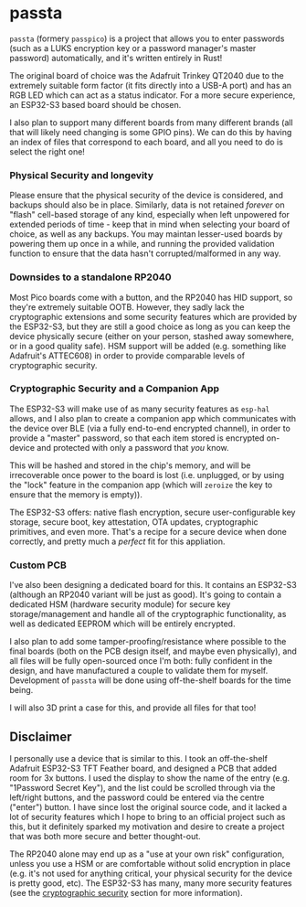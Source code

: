 # passta

`passta` (formery `passpico`) is a project that allows you to enter passwords (such as a LUKS encryption key or a password manager's master password) automatically, and it's written entirely in Rust!

The original board of choice was the Adafruit Trinkey QT2040 due to the extremely suitable form factor (it fits directly into a USB-A port) and has an RGB LED which can act as a status indicator. For a more secure experience, an ESP32-S3 based board should be chosen.

I also plan to support many different boards from many different brands (all that will likely need changing is some GPIO pins). We can do this by having an index of files that correspond to each board, and all you need to do is select the right one!

### Physical Security and longevity

Please ensure that the physical security of the device is considered, and backups should also be in place. Similarly, data is not retained _forever_ on "flash" cell-based storage of any kind, especially when left unpowered for extended periods of time - keep that in mind when selecting your board of choice, as well as any backups. You may maintan lesser-used boards by powering them up once in a while, and running the provided validation function to ensure that the data hasn't corrupted/malformed in any way.

### Downsides to a standalone RP2040

Most Pico boards come with a button, and the RP2040 has HID support, so they're extremely suitable OOTB. However, they sadly lack the cryptographic extensions and some security features which are provided by the ESP32-S3, but they are still a good choice as long as you can keep the device physically secure (either on your person, stashed away somewhere, or in a good quality safe). HSM support will be added (e.g. something like Adafruit's ATTEC608) in order to provide comparable levels of cryptographic security.

### Cryptographic Security and a Companion App

The ESP32-S3 will make use of as many security features as `esp-hal` allows, and I also plan to create a companion app which communicates with the device over BLE (via a fully end-to-end encrypted channel), in order to provide a "master" password, so that each item stored is encrypted on-device and protected with only a password that _you_ know.

This will be hashed and stored in the chip's memory, and will be irrecoverable once power to the board is lost (i.e. unplugged, or by using the "lock" feature in the companion app (which will `zeroize` the key to ensure that the memory is empty)).

The ESP32-S3 offers: native flash encryption, secure user-configurable key storage, secure boot, key attestation, OTA updates, cryptographic primitives, and even more. That's a recipe for a secure device when done correctly, and pretty much a _perfect_ fit for this appliation.

### Custom PCB

I've also been designing a dedicated board for this. It contains an ESP32-S3 (although an RP2040 variant will be just as good). It's going to contain a dedicated HSM (hardware security module) for secure key storage/management and handle all of the cryptographic functionality, as well as dedicated EEPROM which will be entirely encrypted.

I also plan to add some tamper-proofing/resistance where possible to the final boards (both on the PCB design itself, and maybe even physically), and all files will be fully open-sourced once I'm both: fully confident in the design, and have manufactured a couple to validate them for myself. Development of `passta` will be done using off-the-shelf boards for the time being.

I will also 3D print a case for this, and provide all files for that too!

## Disclaimer

I personally use a device that is similar to this. I took an off-the-shelf Adafruit ESP32-S3 TFT Feather board, and designed a PCB that added room for 3x buttons. I used the display to show the name of the entry (e.g. "1Password Secret Key"), and the list could be scrolled through via the left/right buttons, and the password could be entered via the centre ("enter") button. I have since lost the original source code, and it lacked a lot of security features which I hope to bring to an official project such as this, but it definitely sparked my motivation and desire to create a project that was both more secure and better thought-out.

The RP2040 alone may end up as a "use at your own risk" configuration, unless you use a HSM or are comfortable without solid encryption in place (e.g. it's not used for anything critical, your physical security for the device is pretty good, etc). The ESP32-S3 has many, many more security features (see the [cryptographic security](#cryptographic-security-and-a-companion-app) section for more information).
